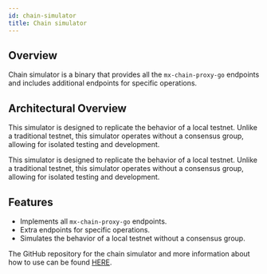 ```yaml
---
id: chain-simulator
title: Chain simulator
---
```



## Overview

Chain simulator is a binary that provides all the `mx-chain-proxy-go` endpoints and includes additional endpoints 
for specific operations.


## Architectural Overview

This simulator is designed to replicate the behavior of a local testnet. Unlike a traditional testnet, this simulator
operates without a consensus group, allowing for isolated testing and development.

This simulator is designed to replicate the behavior of a local testnet. Unlike a traditional testnet, this simulator
operates without a consensus group, allowing for isolated testing and development.

## Features

- Implements all `mx-chain-proxy-go` endpoints.
- Extra endpoints for specific operations.
- Simulates the behavior of a local testnet without a consensus group.

The GitHub repository for the chain simulator and more information
about how to use can be found [HERE](https://github.com/multiversx/mx-chain-simulator-go).
